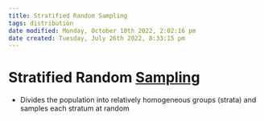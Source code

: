 ```yaml
---
title: Stratified Random Sampling
tags: distribution 
date modified: Monday, October 10th 2022, 2:02:16 pm
date created: Tuesday, July 26th 2022, 8:33:15 pm
---
```


# Stratified Random [Sampling](Sampling.md)
- Divides the population into relatively homogeneous groups (strata) and samples each stratum at random

